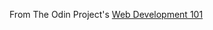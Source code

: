 From The Odin Project's [Web Development 101](http://www.theodinproject.com/courses/web-development-101/lessons/html-css)